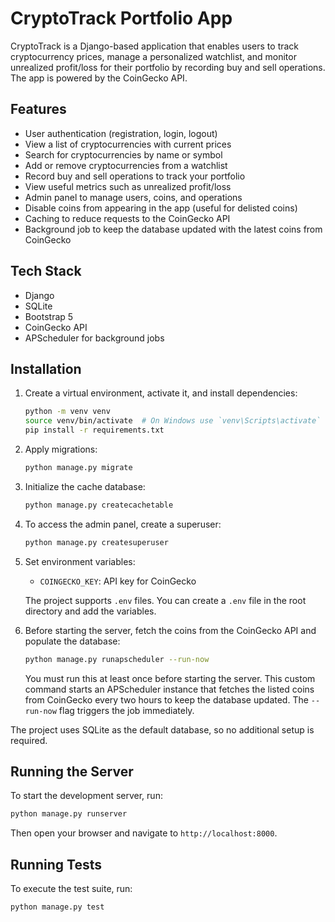 # CryptoTrack Portfolio App

CryptoTrack is a Django-based application that enables users to track cryptocurrency prices, manage a personalized
watchlist, and monitor unrealized profit/loss for their portfolio by recording buy and sell operations. The app is
powered by the CoinGecko API.

## Features

- User authentication (registration, login, logout)
- View a list of cryptocurrencies with current prices
- Search for cryptocurrencies by name or symbol
- Add or remove cryptocurrencies from a watchlist
- Record buy and sell operations to track your portfolio
- View useful metrics such as unrealized profit/loss
- Admin panel to manage users, coins, and operations
- Disable coins from appearing in the app (useful for delisted coins)
- Caching to reduce requests to the CoinGecko API
- Background job to keep the database updated with the latest coins from CoinGecko

## Tech Stack

- Django
- SQLite
- Bootstrap 5
- CoinGecko API
- APScheduler for background jobs

## Installation

1. Create a virtual environment, activate it, and install dependencies:

   ```bash
   python -m venv venv
   source venv/bin/activate  # On Windows use `venv\Scripts\activate`
   pip install -r requirements.txt
   ```

2. Apply migrations:

   ```bash
   python manage.py migrate
   ```

3. Initialize the cache database:

   ```bash
   python manage.py createcachetable
   ```

4. To access the admin panel, create a superuser:

   ```bash
   python manage.py createsuperuser
   ```

5. Set environment variables:

    - `COINGECKO_KEY`: API key for CoinGecko

   The project supports `.env` files. You can create a `.env` file in the root directory and add the variables.

6. Before starting the server, fetch the coins from the CoinGecko API and populate the database:

   ```bash
   python manage.py runapscheduler --run-now
   ```
   You must run this at least once before starting the server. This custom command starts an APScheduler instance that
   fetches the listed coins from CoinGecko every two hours to keep the database updated. The `--run-now` flag triggers
   the job immediately.

The project uses SQLite as the default database, so no additional setup is required.

## Running the Server

To start the development server, run:

```bash
python manage.py runserver
```

Then open your browser and navigate to `http://localhost:8000`.

## Running Tests

To execute the test suite, run:

```bash
python manage.py test
```
